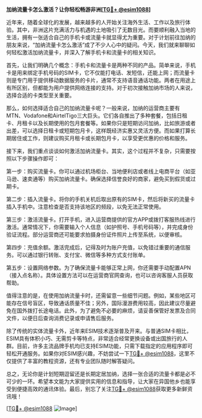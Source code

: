 **加纳流量卡怎么激活？让你轻松畅游非洲[[TG💪+ @esim1088](https://t.me/s/esim1088)]**

近年来，随着全球化的发展，越来越多的人开始关注海外生活、工作以及旅行体验。其中，非洲这片充满活力与机遇的土地吸引了无数目光。而要顺利融入当地的生活，拥有一张适合自己的手机卡或流量卡就显得尤为重要。对于计划前往加纳的朋友来说，“加纳流量卡怎么激活”成了不少人心中的疑问。今天，我们就来聊聊如何轻松激活加纳流量卡，并深入了解手机卡和流量卡的相关知识。

首先，让我们明确几个概念：手机卡和流量卡是两种不同的产品。简单来说，手机卡是用来绑定手机号码的SIM卡，它不仅能打电话、发短信，还能上网；而流量卡则是专门用于提供移动数据服务的卡片，通常不支持语音通话功能。两者在用途上有所区别，但都能为用户提供网络连接的支持。对于初次接触加纳市场的人来说，选择合适的卡类型至关重要。

那么，如何选择适合自己的加纳流量卡呢？一般来说，加纳的运营商主要有MTN、Vodafone和AirtelTigo三大巨头。它们各自推出了多种套餐，包括日租卡、月租卡以及长期使用的包月套餐等。如果你只是短期访问加纳，比如旅游或者出差，可以选择日租卡或短期包月卡，这样既经济实惠又灵活方便。而如果打算长期居住或工作，则建议购买月租卡或长期包月卡，以享受更优惠的价格和服务。

接下来，我们重点谈谈如何激活加纳流量卡。其实，这个过程并不复杂，只需要按照以下步骤操作即可：

第一步：购买流量卡。你可以通过机场柜台、当地便利店或者线上电商平台（如亚马逊、速卖通等）购买加纳流量卡。确保选择信誉良好的商家，避免买到假货或过期卡。

第二步：插入流量卡。将你的手机关机后取出原有的SIM卡，然后将新买的流量卡插入手机中。注意检查是否支持该地区的频段，以免无法正常使用。

第三步：激活流量卡。打开手机，进入运营商提供的官方APP或拨打客服热线进行激活。通常情况下，你需要输入个人信息（如护照号、手机号码等），并完成身份验证流程。部分运营商还可能要求拍摄身份证件照片上传至系统，以便审核。

第四步：充值余额。激活完成后，记得及时为账户充值，以免错过重要的通信服务。可以通过银行转账、支付宝、微信等多种方式支付账单。

第五步：设置网络参数。为了确保流量卡能够正常上网，你还需要手动配置APN（接入点名称）。具体设置方法可以在运营商官网查询，也可以咨询客服人员获取帮助。

值得注意的是，在使用加纳流量卡时，还需留意一些细节问题。例如，某些地区可能存在信号盲区，导致通话质量不佳；另外，国际漫游费用较高，因此建议尽量避免在国外拨打长途电话。此外，为了避免不必要的麻烦，请妥善保管好发票及合同文件，以便日后查询消费记录或申请售后服务。

除了传统的实体流量卡外，近年来ESIM技术逐渐普及开来。与普通SIM卡相比，ESIM具有体积小巧、无需剪卡等特点，非常适合经常更换设备或出国旅行的人群。目前，许多主流品牌手机均已支持ESIM功能，只需下载指定的应用程序即可轻松开通服务。如果你对ESIM感兴趣，不妨尝试一下[TG💪+ @esim1088](https://t.me/s/esim1088)，这里不仅提供了丰富的教程资源，还有专业团队随时解答疑问。

总之，无论你是计划短期逗留还是长期定居加纳，选择一张合适的流量卡都是必不可少的一环。希望本文能为大家提供实用的信息和指导，让大家在异国他乡也能享受到便捷高效的通讯体验。最后，别忘了关注[TG💪+ @esim1088](https://t.me/s/esim1088)获取更多新鲜资讯哦！

[[TG💪+ @esim1088](https://t.me/s/esim1088) ![Image](https://i.postimg.cc/4NQfJmqS/Snipaste-2025-05-13-00-14-12.png)]